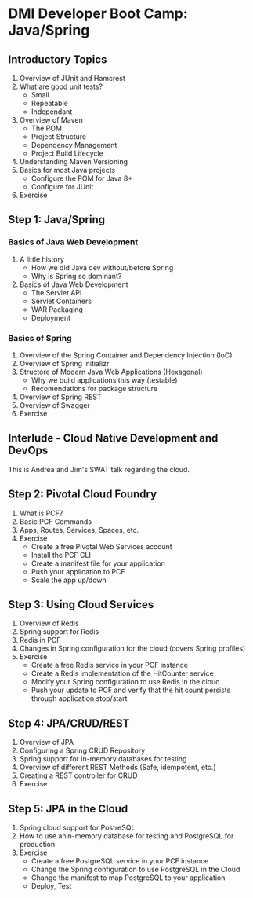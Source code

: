 # DMI Developer Boot Camp: Java/Spring

## Introductory Topics
1. Overview of JUnit and Hamcrest
2. What are good unit tests?
    - Small
    - Repeatable
    - Independant
3. Overview of Maven
    - The POM
    - Project Structure
    - Dependency Management
    - Project Build Lifecycle
4. Understanding Maven Versioning
5. Basics for most Java projects
    - Configure the POM for Java 8+
    - Configure for JUnit
6. Exercise

## Step 1: Java/Spring

### Basics of Java Web Development
1. A little history
    - How we did Java dev without/before Spring
    - Why is Spring so dominant?
2. Basics of Java Web Development
    - The Servlet API
    - Servlet Containers
    - WAR Packaging
    - Deployment

### Basics of Spring
1. Overview of the Spring Container and Dependency Injection (IoC)
2. Overview of Spring Initializr
3. Structore of Modern Java Web Applications (Hexagonal)
    - Why we build applications this way (testable)
    - Recomendations for package structure
4. Overview of Spring REST
5. Overview of Swagger
6. Exercise

## Interlude - Cloud Native Development and DevOps
This is Andrea and Jim's SWAT talk regarding the cloud.

## Step 2: Pivotal Cloud Foundry
1. What is PCF?
2. Basic PCF Commands
3. Apps, Routes, Services, Spaces, etc.
4. Exercise
    - Create a free Pivotal Web Services account
    - Install the PCF CLI
    - Create a manifest file for your application
    - Push your application to PCF
    - Scale the app up/down

## Step 3: Using Cloud Services
1. Overview of Redis
2. Spring support for Redis
3. Redis in PCF
4. Changes in Spring configuration for the cloud (covers Spring profiles)
5. Exercise
    - Create a free Redis service in your PCF instance
    - Create a Redis implementation of the HitCounter service
    - Modify your Spring configuration to use Redis in the cloud
    - Push your update to PCF and verify that the hit count persists through application stop/start

## Step 4: JPA/CRUD/REST
1. Overview of JPA
2. Configuring a Spring CRUD Repository
3. Spring support for in-memory databases for testing
4. Overview of different REST Methods (Safe, idempotent, etc.)
5. Creating a REST controller for CRUD
6. Exercise

## Step 5: JPA in the Cloud
1. Spring cloud support for PostreSQL
2. How to use anin-memory database for testing and PostgreSQL for production
3. Exercise
    - Create a free PostgreSQL service in your PCF instance
    - Change the Spring configuration to use PostgreSQL in the Cloud
    - Change the manifest to map PostgreSQL to your application
    - Deploy, Test
